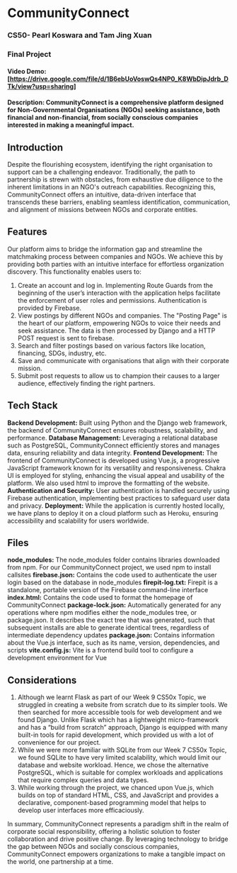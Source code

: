# CommunityConnect
### CS50- Pearl Koswara and Tam Jing Xuan
### Final Project


#### Video Demo:  [https://drive.google.com/file/d/1B6ebUoVoswQs4NP0_K8WbDipJdrb_DTk/view?usp=sharing]
#### Description: CommunityConnect is a comprehensive platform designed for Non-Governmental Organisations (NGOs) seeking assistance, both financial and non-financial, from socially conscious companies interested in making a meaningful impact.


## Introduction

Despite the flourishing ecosystem, identifying the right organisation to support can be a challenging endeavor. Traditionally, the path to partnership is strewn with obstacles, from exhaustive due diligence to the inherent limitations in an NGO's outreach capabilities. Recognizing this, CommunityConnect offers an intuitive, data-driven interface that transcends these barriers, enabling seamless identification, communication, and alignment of missions between NGOs and corporate entities.

## Features

Our platform aims to bridge the information gap and streamline the matchmaking process between companies and NGOs. We achieve this by providing both parties with an intuitive interface for effortless organization discovery. This functionality enables users to:

1. Create an account and log in. Implementing Route Guards from the beginning of the user’s interaction with the application helps facilitate the enforcement of user roles and permissions. Authentication is provided by Firebase.
2. View postings by different NGOs and companies. The "Posting Page" is the heart of our platform, empowering NGOs to voice their needs and seek assistance. The data is then processed by Django and a HTTP POST request is sent to firebase.
3. Search and filter postings based on various factors like location, financing, SDGs, industry, etc.
4. Save and communicate with organisations that align with their corporate mission.
5. Submit post requests to allow us to champion their causes to a larger audience, effectively finding the right partners.

## Tech Stack

**Backend Development:** Built using Python and the Django web framework, the backend of CommunityConnect ensures robustness, scalability, and performance.
**Database Management:** Leveraging a relational database such as PostgreSQL, CommunityConnect efficiently stores and manages data, ensuring reliability and data integrity.
**Frontend Development:** The frontend of CommunityConnect is developed using Vue.js, a progressive JavaScript framework known for its versatility and responsiveness. Chakra UI is employed for styling, enhancing the visual appeal and usability of the platform. We also used html to improve the formatting of the website.
**Authentication and Security:** User authentication is handled securely using Firebase authentication, implementing best practices to safeguard user data and privacy.
**Deployment:** While the application is currently hosted locally, we have plans to deploy it on a cloud platform such as Heroku, ensuring accessibility and scalability for users worldwide.

## Files

**node_modules:** The node_modules folder contains libraries downloaded from npm. For our CommunityConnect project, we used npm to install callsites
**firebase.json:** Contains the code used to authenticate the user login based on the database in node_modules
**firepit-log.txt:** Firepit is a standalone, portable version of the Firebase command-line interface
**index.html:** Contains the code used to format the homepage of CommunityConnect
**package-lock.json:** Automatically generated for any operations where npm modifies either the node_modules tree, or package.json. It describes the exact tree that was generated, such that subsequent installs are able to generate identical trees, regardless of intermediate dependency updates
**package.json:** Contains information about the Vue.js interface, such as its name, version, dependencies, and scripts
**vite.config.js:** Vite is a frontend build tool to configure a development environment for Vue

## Considerations

1. Although we learnt Flask as part of our Week 9 CS50x Topic, we struggled in creating a website from scratch due to its simpler tools. We then searched for more accessible tools for web development and we found Django. Unlike Flask which has a lightweight micro-framework and has a “build from scratch” approach, Django is equipped with many built-in tools for rapid development, which provided us with a lot of convenience for our project.
2. While we were more familiar with SQLite from our Week 7 CS50x Topic, we found SQLite to have very limited scalability, which would limit our database and website workload. Hence, we chose the alternative PostgreSQL, which is suitable for complex workloads and applications that require complex queries and data types. 
3. While working through the project, we chanced upon Vue.js, which builds on top of standard HTML, CSS, and JavaScript and provides a declarative, component-based programming model that helps to develop user interfaces more efficaciously.

In summary, CommunityConnect represents a paradigm shift in the realm of corporate social responsibility, offering a holistic solution to foster collaboration and drive positive change. By leveraging technology to bridge the gap between NGOs and socially conscious companies, CommunityConnect empowers organizations to make a tangible impact on the world, one partnership at a time. 


